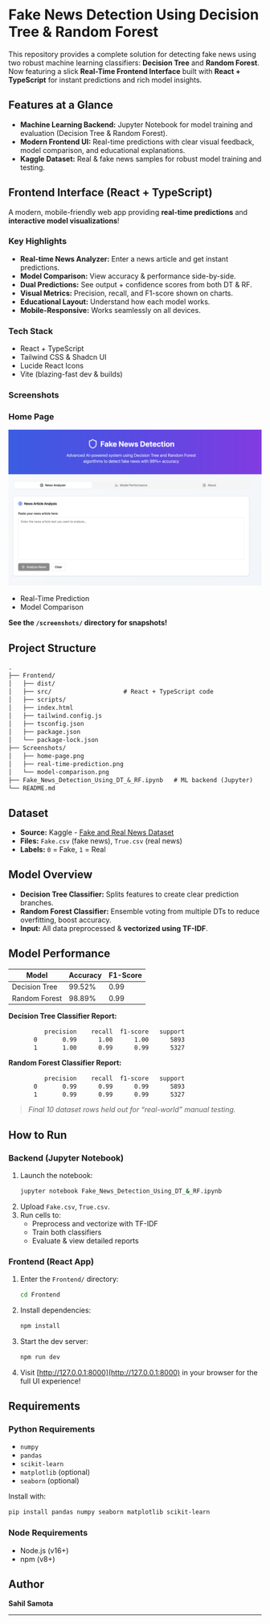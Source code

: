 #  Fake News Detection Using Decision Tree & Random Forest

This repository provides a complete solution for detecting fake news using two robust machine learning classifiers: **Decision Tree** and **Random Forest**. Now featuring a slick **Real-Time Frontend Interface** built with **React + TypeScript** for instant predictions and rich model insights.

##  Features at a Glance

- **Machine Learning Backend:** Jupyter Notebook for model training and evaluation (Decision Tree & Random Forest).
- **Modern Frontend UI:** Real-time predictions with clear visual feedback, model comparison, and educational explanations.
- **Kaggle Dataset:** Real & fake news samples for robust model training and testing.

##  Frontend Interface (React + TypeScript)

A modern, mobile-friendly web app providing **real-time predictions** and **interactive model visualizations**!

###  Key Highlights

- **Real-time News Analyzer:** Enter a news article and get instant predictions.
- **Model Comparison:** View accuracy & performance side-by-side.
- **Dual Predictions:** See output + confidence scores from both DT & RF.
- **Visual Metrics:** Precision, recall, and F1-score shown on charts.
- **Educational Layout:** Understand how each model works.
- **Mobile-Responsive:** Works seamlessly on all devices.

###  Tech Stack

- React + TypeScript
- Tailwind CSS & Shadcn UI
- Lucide React Icons
- Vite (blazing-fast dev & builds)

###  Screenshots

### Home Page
![Home Page](./Screenshots/home-page.png)
- Real-Time Prediction
- Model Comparison

**See the `/screenshots/` directory for snapshots!**

## Project Structure

```
.
├── Frontend/
│   ├── dist/
│   ├── src/                    # React + TypeScript code
│   ├── scripts/
│   ├── index.html
│   ├── tailwind.config.js
│   ├── tsconfig.json
│   ├── package.json
│   └── package-lock.json
├── Screenshots/
│   ├── home-page.png
│   ├── real-time-prediction.png
│   └── model-comparison.png
├── Fake_News_Detection_Using_DT_&_RF.ipynb   # ML backend (Jupyter)
└── README.md
```

## Dataset

- **Source:** Kaggle - [Fake and Real News Dataset](https://www.kaggle.com/datasets/clmentbisaillon/fake-and-real-news-dataset)
- **Files:** `Fake.csv` (fake news), `True.csv` (real news)
- **Labels:** `0` = Fake, `1` = Real

##  Model Overview

- **Decision Tree Classifier:** Splits features to create clear prediction branches.
- **Random Forest Classifier:** Ensemble voting from multiple DTs to reduce overfitting, boost accuracy.
- **Input:** All data preprocessed & **vectorized using TF-IDF**.

##  Model Performance

| Model                   | Accuracy | F1-Score |
|-------------------------|----------|----------|
| Decision Tree           | 99.52%   | 0.99     |
| Random Forest           | 98.89%   | 0.99     |

**Decision Tree Classifier Report:**
```
          precision    recall  f1-score   support
       0       0.99      1.00      1.00      5893
       1       1.00      0.99      0.99      5327
```

**Random Forest Classifier Report:**
```
          precision    recall  f1-score   support
       0       0.99      0.99      0.99      5893
       1       0.99      0.99      0.99      5327
```
> _Final 10 dataset rows held out for “real-world” manual testing._

##  How to Run

###  Backend (Jupyter Notebook)

1. Launch the notebook:
    ```bash
    jupyter notebook Fake_News_Detection_Using_DT_&_RF.ipynb
    ```
2. Upload `Fake.csv`, `True.csv`.
3. Run cells to:
    - Preprocess and vectorize with TF-IDF
    - Train both classifiers
    - Evaluate & view detailed reports

###  Frontend (React App)

1. Enter the `Frontend/` directory:
    ```bash
    cd Frontend
    ```
2. Install dependencies:
    ```bash
    npm install
    ```
3. Start the dev server:
    ```bash
    npm run dev
    ```
4. Visit [http://127.0.0.1:8000](http://127.0.0.1:8000) in your browser for the full UI experience!

##  Requirements

### Python Requirements

- `numpy`  
- `pandas`  
- `scikit-learn`  
- `matplotlib` (optional)
- `seaborn` (optional)

Install with:

```bash
pip install pandas numpy seaborn matplotlib scikit-learn
```

### Node Requirements

- Node.js (v16+)
- npm (v8+)

## Author

**Sahil Samota**

---
